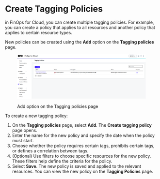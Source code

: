 # Create Tagging Policies

in FinOps for Cloud, you can create multiple tagging policies. For example, you can create a policy that applies to all resources and another policy that applies to certain resource types.&#x20;

New policies can be created using the **Add** option on the **Tagging policies** page.

<figure><img src="../../.gitbook/assets/ffc_tagging.png" alt=""><figcaption><p>Add option on the Tagging policies page</p></figcaption></figure>

To create a new tagging policy:

1. On the **Tagging policies** page, select **Add**. The **Create tagging policy** page opens.&#x20;
2. Enter the name for the new policy and specify the date when the policy must start.
3. Choose whether the policy requires certain tags, prohibits certain tags, or defines a correlation between tags.
4. (Optional) Use filters to choose specific resources for the new policy. These filters help define the criteria for the policy.
5. Select **Save**. The new policy is saved and applied to the relevant resources. You can view the new policy on the **Tagging Policies** page.
